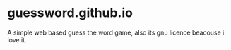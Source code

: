 # guessword.github.io
A simple web based guess the word game, also its gnu licence beacouse i love it.

